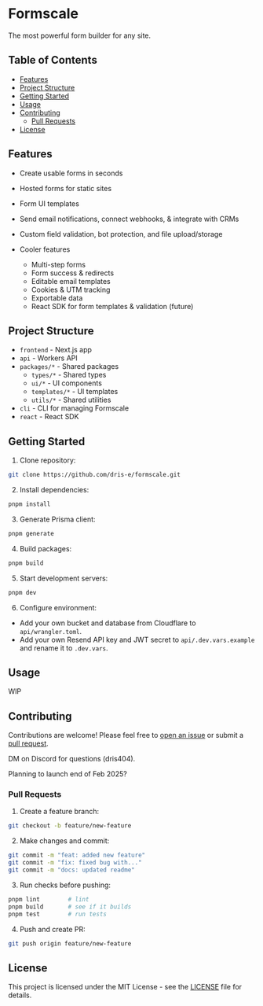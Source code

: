 # Formscale

The most powerful form builder for any site.

## Table of Contents

- [Features](#features)
- [Project Structure](#project-structure)
- [Getting Started](#getting-started)
- [Usage](#usage)
- [Contributing](#contributing)
  - [Pull Requests](#pull-requests)
- [License](#license)

## Features

- Create usable forms in seconds
- Hosted forms for static sites
- Form UI templates
- Send email notifications, connect webhooks, & integrate with CRMs
- Custom field validation, bot protection, and file upload/storage

- Cooler features
  - Multi-step forms
  - Form success & redirects
  - Editable email templates
  - Cookies & UTM tracking
  - Exportable data
  - React SDK for form templates & validation (future)

## Project Structure

- `frontend` - Next.js app
- `api` - Workers API
- `packages/*` - Shared packages
  - `types/*` - Shared types
  - `ui/*` - UI components
  - `templates/*` - UI templates
  - `utils/*` - Shared utilities
- `cli` - CLI for managing Formscale
- `react` - React SDK

## Getting Started

1. Clone repository:

```bash
git clone https://github.com/dris-e/formscale.git
```

2. Install dependencies:

```bash
pnpm install
```

3. Generate Prisma client:

```bash
pnpm generate
```

4. Build packages:

```bash
pnpm build
```

5. Start development servers:

```bash
pnpm dev
```

6. Configure environment:

- Add your own bucket and database from Cloudflare to `api/wrangler.toml`.
- Add your own Resend API key and JWT secret to `api/.dev.vars.example` and rename it to `.dev.vars`.

## Usage

WIP

## Contributing

Contributions are welcome! Please feel free to [open an issue](https://github.com/dris-e/formscale/issues) or submit a [pull request](https://github.com/dris-e/formscale/pulls).

DM on Discord for questions (dris404).

Planning to launch end of Feb 2025?

### Pull Requests

1. Create a feature branch:

```bash
git checkout -b feature/new-feature
```

2. Make changes and commit:

```bash
git commit -m "feat: added new feature"
git commit -m "fix: fixed bug with..."
git commit -m "docs: updated readme"
```

3. Run checks before pushing:

```bash
pnpm lint        # lint
pnpm build       # see if it builds
pnpm test        # run tests
```

4. Push and create PR:

```bash
git push origin feature/new-feature
```

## License

This project is licensed under the MIT License - see the [LICENSE](LICENSE) file for details.
